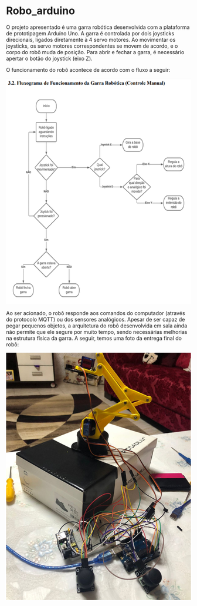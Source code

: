 # Robo_arduino

O projeto apresentado é uma garra robótica desenvolvida com a plataforma de prototipagem Arduíno Uno. A garra é controlada por dois joysticks direcionais, ligados diretamente à 4 servo motores. Ao movimentar os joysticks, os servo motores correspondentes se movem de acordo, e o corpo do robô muda de posição. Para abrir e fechar a garra, é necessário apertar o botão do joystick (eixo Z).

O funcionamento do robô acontece de acordo com o fluxo a seguir:

![alt text](https://github.com/samara-c/Robo_arduino/blob/main/fluxo.png)

Ao ser acionado, o robô responde aos comandos do computador (através do protocolo MQTT) ou dos sensores analógicos. Apesar de ser capaz de pegar pequenos objetos, a arquitetura do robô desenvolvida em sala ainda não permite que ele segure por muito tempo, sendo necessárias melhorias na estrutura física da garra. A seguir, temos uma foto da entrega final do robô:

![alt text](https://github.com/samara-c/Robo_arduino/blob/main/Imagem_2.jpeg)

